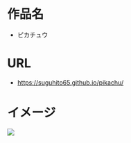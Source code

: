 # 作品名

- ピカチュウ

# URL

- https://suguhito65.github.io/pikachu/

# イメージ

![](https://i.gyazo.com/7e0d2324b90a261ea21745fffc1ea0ca.gif)
